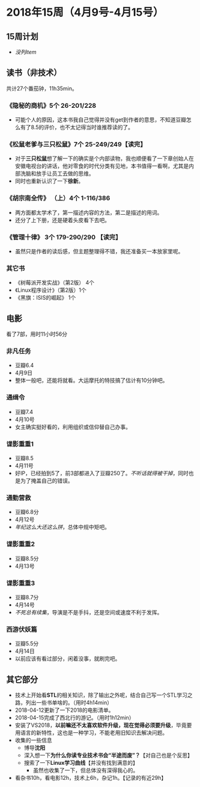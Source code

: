 # 2018年15周（4月9号-4月15号）

## 15周计划

+ *没列item*

## 读书（非技术）

共计27个番茄钟，11h35min。

### 《隐秘的商机》5个 26-201/228

+ 可能个人的原因，这本书我自己觉得并没有get到作者的意思，不知道豆瓣怎么有了8.5的评价，也不太记得当时谁推荐读的了。

### 《松鼠老爹与三只松鼠》7个 25-249/249【读完】

+ 对于**三只松鼠**想了解一下的确实是个内部读物，我也顺便看了一下章创始人在安徽电视台的讲话，他对零食的时代分类有见地，本书值得一看啊，尤其是内部洗脑和放手让员工去做的思维。
+ 同时也重新认识了一下**徐新**。

### 《胡宗南全传》 （上）4个  1-116/386

+ 两方面都太学术了，第一描述内容的方法，第二是描述的用词。
+ 还分了上下册，还是硬着头皮看下去吧。

### 《管理十律》 3个 179-290/290 【读完】

+ 虽然只是作者的读后感，但主题整理得不错，我还准备买一本放家里呢。

### 其它书

+ 《树莓派开发实战》（第2版） 4个
+ 《Linux程序设计》（第2版）1个
+ 《黑旗：ISIS的崛起》 1个

## 电影

看了7部，用时11小时56分

### 非凡任务

+ 豆瓣6.4
+ 4月9日
+ 整体一般吧，还能将就看。大运摩托的特技搞了估计有10分钟吧。

### 通缉令

+ 豆瓣7.4
+ 4月10号
+ 女主确实挺好看的，利用组织或信仰替自己办事。

### 谍影重重1

+ 豆瓣8.5
+ 4月11号
+ 好IP，已经拍到5了，前3部都进入了豆瓣250了。*不听话就得被干掉*，同时也是为了掩盖自己的错误。

### 通勤营救

+ 豆瓣6.8分
+ 4月12号
+ *年纪这么大还这么拼*，总体中规中矩吧。

### 谍影重重2

+ 豆瓣8.5分
+ 4月13号

### 谍影重重3

+ 豆瓣8.7分
+ 4月14号
+ *不死总有续集*，导演是不是手抖，还是空间或速度不利于发挥。

### 西游伏妖篇

+ 豆瓣5.5分
+ 4月14日
+ 以前应该有看过部分，闲着没事，就刷完吧。

## 其它部分

+ 技术上开始看**STL**的相关知识，除了输出之外呢，结合自己写一个STL学习之路，列出一些书单啥的。（用时4h14min）
+ 2018-04-12更新了一下2018的电影清单。
+ 2018-04-15完成了西北行的游记。（用时1h12min）
+ 安装了VS2018，**以前嘛还不太喜欢软件升级，现在觉得必须要升级**，毕竟要用语言的新特性，这也是一种学习，不能老用旧知识去解决问题。
+ 收集的一些信息
  + 博导**沈阳**
  + 深入想一下**为什么你读专业技术书会“半途而废”？**【对自己也是个反思】
  + 搜索了一下**Linux学习曲线**【并没有找到满意的】
    + 虽然也收集了一下，但总体没有深得我心的。
+ 看杂书10h，看电影12h，技术上6h，杂记1h。【记录的有近29h】
